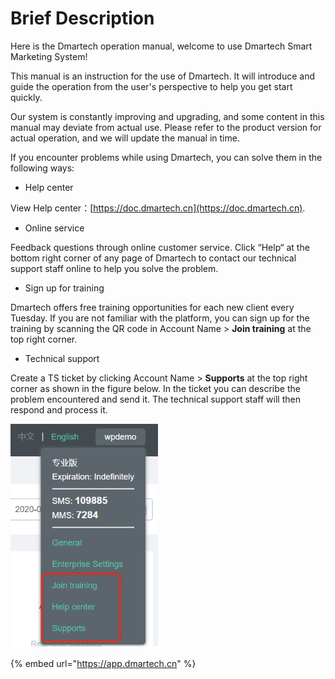 # Brief Description

Here is the Dmartech operation manual, welcome to use Dmartech Smart Marketing System! 

This manual is an instruction for the use of Dmartech. It will introduce and guide the operation from the user's perspective to help you get start quickly. 

Our system is constantly improving and upgrading, and some content in this manual may deviate from actual use. Please refer to the product version for actual operation, and we will update the manual in time.

 If you encounter problems while using Dmartech, you can solve them in the following ways:

* Help center 

View Help center：[https://doc.dmartech.cn](https://doc.dmartech.cn). 

* Online service 

Feedback questions through online customer service. Click “Help“ at the bottom right corner of any page of Dmartech to contact our technical support staff online to help you solve the problem. 

* Sign up for training 

Dmartech offers free training opportunities for each new client every Tuesday. If you are not familiar with the platform, you can sign up for the training by scanning the QR code in Account Name &gt; **Join training** at the top right corner. 

* Technical support 

Create a TS ticket by clicking Account Name &gt; **Supports** at the top right corner as shown in the figure below. In the ticket you can describe the problem encountered and send it. The technical support staff will then respond and process it.

![](.gitbook/assets/image%20%28473%29.png)



{% embed url="https://app.dmartech.cn" %}



